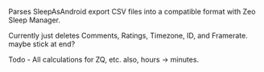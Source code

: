Parses SleepAsAndroid export CSV files into a compatible format with Zeo Sleep Manager.  

Currently just deletes Comments, Ratings, Timezone, ID, and Framerate. maybe stick at end?

Todo - All calculations for ZQ, etc. also, hours -> minutes.

